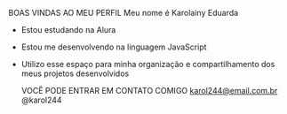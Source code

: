 BOAS VINDAS AO MEU PERFIL 
Meu nome é Karolainy Eduarda

- Estou estudando na Alura
- Estou me desenvolvendo na linguagem JavaScript
- Utilizo esse espaço para minha organização e compartilhamento dos meus projetos desenvolvidos

  VOCÊ PODE ENTRAR EM CONTATO COMIGO
  karol244@email.com.br
  @karol244
